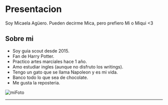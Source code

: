 # Presentacion
Soy Micaela Agüero. Pueden decirme Mica, pero prefiero Mi o Miqui <3

## Sobre mi
- Soy guia scout desde 2015.
- Fan de Harry Potter.
- Practico artes marciales hace 1 año.
- Amo estudiar ingles (aunque no disfruto los writings).
- Tengo un gato que se llama Napoleon y es mi vida.
- Banco todo lo que sea de chocolate.
- Me gusta la reposteria.

![miFoto](https://user-images.githubusercontent.com/104102664/229001118-af29bc1a-2cdb-4c51-a63b-81765da57c02.jpg)

___
